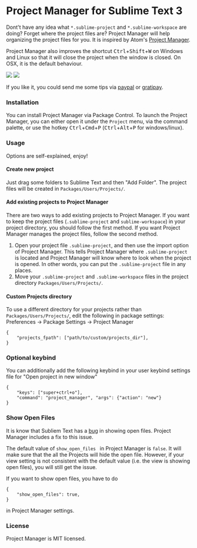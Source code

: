 Project Manager for Sublime Text 3
===

Dont't have any idea what `*.sublime-project` and `*.sublime-workspace` are doing? Forget where the project files are? Project Manager will help organizing the project files for you. It is inspired by Atom's [Project Manager](https://atom.io/packages/project-manager).

Project Manager also improves the shortcut <kbd>Ctrl</kbd>+<kbd>Shift</kbd>+<kbd>W</kbd> on Windows and Linux so that it will close the project when the window is closed. On OSX, it is the default behaviour.

![](https://raw.githubusercontent.com/randy3k/Project-Manager/master/pm.png)
![](https://raw.githubusercontent.com/randy3k/Project-Manager/master/pm2.png)

If you like it, you could send me some tips via [paypal](https://www.paypal.com/cgi-bin/webscr?cmd=_donations&business=YAPVT8VB6RR9C&lc=US&item_name=tips&currency_code=USD&bn=PP%2dDonationsBF%3abtn_donateCC_LG%2egif%3aNonHosted) or [gratipay](https://gratipay.com/~randy3k/).

### Installation

You can install Project Manager via Package Control. To launch the Project Manager, you can either open it under the `Project` menu, via the command palette, or use the hotkey <kbd>Ctrl</kbd>+<kbd>Cmd</kbd>+<kbd>P</kbd> (<kbd>Ctrl</kbd>+<kbd>Alt</kbd>+<kbd>P</kbd> for windows/linux).

### Usage
Options are self-explained, enjoy!

#### Create new project

Just drag some folders to Sublime Text and then "Add Folder". The project files will be created in `Packages/Users/Projects/`.

#### Add existing projects to Project Manager

There are two ways to add existing projects to Project Manager. 
If you want to keep the project files (`.sublime-project` and `sublime-workspace`) in your project directory, you should follow the first method. If you want Project Manager manages the project files, follow the second method.

1. Open your project file `.sublime-project`, and then use the import option of Project Manager. This tells Project Manager where `.sublime-project` is located and Project Manager will know where to look when the project is opened. In other words, you can put the `.sublime-project` file in any places.
2. Move your `.sublime-project` and `.sublime-workspace` files in the project directory `Packages/Users/Projects/`.


#### Custom Projects directory

To use a different directory for your projects rather than `Packages/Users/Projects/`, edit the following in package settings: Preferences -> Package Settings -> Project Manager

```
{
    "projects_fpath": ["path/to/custom/projects_dir"],
}
```

### Optional keybind
You can additionally add the following keybind in your user keybind settings file for "Open project in new window"

```
{
    "keys": ["super+ctrl+o"],
    "command": "project_manager", "args": {"action": "new"}
}
```

### Show Open Files

It is know that Subliem Text has a [bug](https://github.com/SublimeTextIssues/Core/issues/62) in showing open files. Project Manager includes a fix to this issue.

The default value of  `show_open_files ` in Project Manager is `false`. It will make sure that the all the Projects will hide the open file. However, if your view setting is not consistent with the default value (i.e. the view is showing open files), you will still get the issue. 

If you want to show open files, you have to do
```
{
    "show_open_files": true,
}
```
in Project Manager settings.


### License

Project Manager is MIT licensed.
